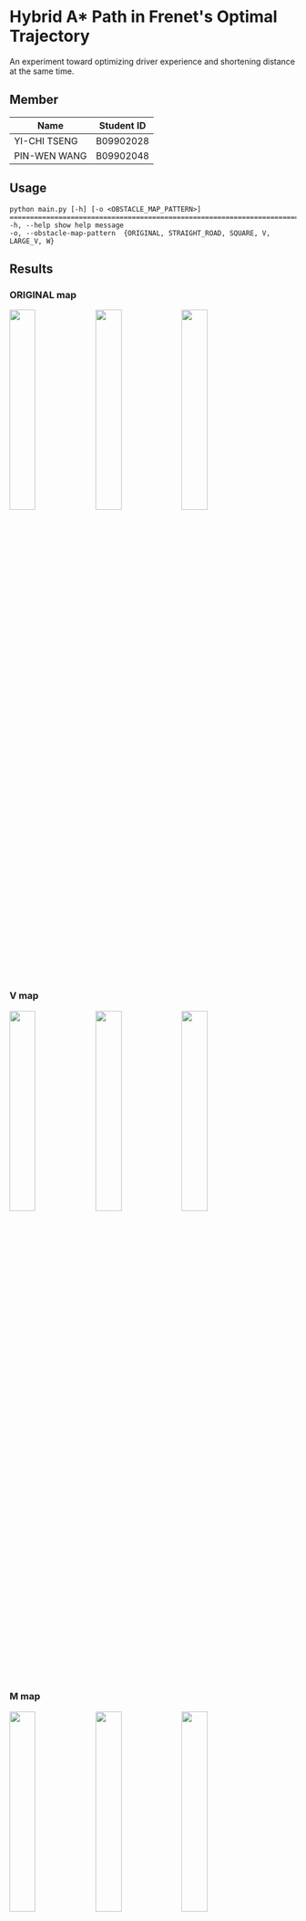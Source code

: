 # Hybrid A* Path in Frenet's Optimal Trajectory
An experiment toward optimizing driver experience and shortening distance at the same time.
## Member
| Name | Student ID |
| -------- | -------- |
| YI-CHI TSENG | B09902028 |
| PIN-WEN WANG | B09902048 |
## Usage
```
python main.py [-h] [-o <OBSTACLE_MAP_PATTERN>]
============================================================================
-h, --help show help message
-o, --obstacle-map-pattern  {ORIGINAL, STRAIGHT_ROAD, SQUARE, V, LARGE_V, W}
```
## Results
### ORIGINAL map
<img src="https://i.imgur.com/2CVt3Oq.png" style="width:30%"><img src="https://i.imgur.com/MeRw2WM.png" style="width:30%"><img src="https://i.imgur.com/kZ8mk6q.png" style="width:30%">
### V map
<img src="https://i.imgur.com/qGtBlWI.png" style="width:30%"><img src="https://i.imgur.com/cxemSbn.png" style="width:30%"><img src="https://i.imgur.com/7QkHiho.png" style="width:30%">
### M map
<img src="https://i.imgur.com/DoTUj5g.png" style="width:30%"><img src="https://i.imgur.com/9wUQZme.png" style="width:30%"><img src="https://i.imgur.com/DprBqhX.png" style="width:30%">

## Citing
[PythonRobotics: a Python code collection of robotics algorithms](https://arxiv.org/abs/1808.10703)
